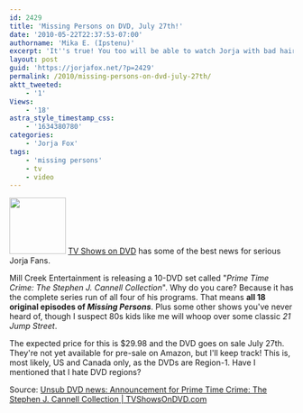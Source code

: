 ```yaml
---
id: 2429
title: 'Missing Persons on DVD, July 27th!'
date: '2010-05-22T22:37:53-07:00'
authorname: 'Mika E. (Ipstenu)'
excerpt: 'It''s true! You too will be able to watch Jorja with bad hair and a higher-pitched voice on your own DVD!'
layout: post
guid: 'https://jorjafox.net/?p=2429'
permalink: /2010/missing-persons-on-dvd-july-27th/
aktt_tweeted:
    - '1'
Views:
    - '18'
astra_style_timestamp_css:
    - '1634380780'
categories:
    - 'Jorja Fox'
tags:
    - 'missing persons'
    - tv
    - video
---
```


<a href="//static.jorjafox.net/wordpress/2010/05/missing-dvd.jpg"><img src="//static.jorjafox.net/wordpress/2010/05/missing-dvd-100x100.jpg" alt="" title="missing-dvd" width="100" height="100" class="alignleft size-thumbnail wp-image-2430" /></a> <a href="http://www.tvshowsondvd.com/news/Unsub-Prime-Time-Crime-SJC-Collection/13792">TV Shows on DVD</a> has some of the best news for serious Jorja Fans.

Mill Creek Entertainment is releasing a 10-DVD set called  "_Prime Time Crime: The Stephen J. Cannell Collection_".   Why do you care?  Because it has the complete series run of all four of his programs. That means **all 18 original episodes of _Missing Persons_**.  Plus some other shows you've never heard of, though I suspect 80s kids like me will whoop over some classic _21 Jump Street_.

The expected price for this is $29.98 and the DVD goes on sale July 27th.  They're not yet available for pre-sale on Amazon, but I'll keep track!  This is, most likely, US and Canada only, as the DVDs are Region-1. Have I mentioned that I hate DVD regions?

Source: <a href="http://www.tvshowsondvd.com/news/Unsub-Prime-Time-Crime-SJC-Collection/13792">Unsub DVD news: Announcement for Prime Time Crime: The Stephen J. Cannell Collection  | TVShowsOnDVD.com</a>
